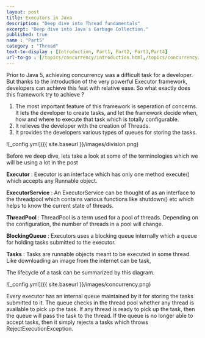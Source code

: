 ```yaml
---
layout: post
title: Executors in Java
description: "Deep dive into Thread fundamentals"
excerpt: "Deep dive into Java's Garbage Collection."
published: true
name : "Part5"
category : "Thread"
text-to-display : [Introduction, Part1, Part2, Part3,Part4]
url-to-go : [/topics/concurrency/introduction.html,/topics/concurrency/blockingqueue.html,/topics/concurrency/priorityqueueexample.html,/topics/garbagecollection/gc3.html,/topics/garbagecollection/gc4.html]
---
```



Prior to Java 5, achieving concurrency was a difficult task for a developer. But thanks to the introduction of the very powerful Executor framework, developers can achieve this feat with relative ease. So what exactly does this framework try to achieve ?

1. The most important feature of this framework is seperation of concerns. It lets the developer to create tasks, and let the framework decide when, how and where to execute that task which is totally configurable. 
2. It relieves the developer with the creation of Threads.
3. It provides the developers various types of queues for storing the tasks. 

![_config.yml]({{ site.baseurl }}/images/division.png)

Before we deep dive, lets take a look at some of the terminologies which we will be using a lot in the post

 **Executor** : Executor is an interface which has only one method execute() which accepts any Runnable object.

 **ExecutorService** : An ExecutorService can be thought of as an interface to the threadpool which contains various functions like shutdown() etc which helps to know the current state of threads.

**ThreadPool** : ThreadPool is a term used for a pool of threads. Depending on the configuration, the number of threads in a pool will change.

**BlockingQueue** : Executors uses a blocking queue internally which a queue for holding tasks submitted to the executor. 

**Tasks** : Tasks are runnable objects meant to be executed in some thread. Like downloading an image from the internet can be task, 


The lifecycle of a task can be summarized by this diagram. 

![_config.yml]({{ site.baseurl }}/images/concurrency.png)

Every executor has an internal queue maintained by it for storing the tasks submitted to it. The queue checks in the thread pool whether any thread is available to pick up the task. If any thread is ready to pick up the task, then the queue will pass the task to the thread. If the queue is no longer able to accept tasks, then it simply rejects a tasks which throws RejectExecutionException. 
